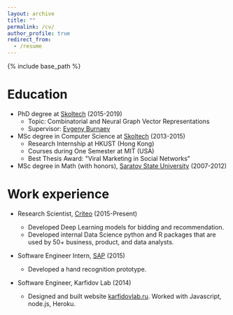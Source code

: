```yaml
---
layout: archive
title: ""
permalink: /cv/
author_profile: true
redirect_from:
  - /resume
---
```


{% include base_path %}

Education
======
* PhD degree at [Skoltech](https://www.skoltech.ru/en) (2015-2019)
    * Topic: Combinatorial and Neural Graph Vector Representations
    * Supervisor: [Evgeny Burnaev](https://faculty.skoltech.ru/people/evgenyburnaev)
* MSc degree in Computer Science at [Skoltech](https://www.skoltech.ru/en) (2013-2015)
    * Research Internship at HKUST (Hong Kong)
    * Courses during One Semester at MIT (USA)
    * Best Thesis Award: "Viral Marketing in Social Networks"
* MSc degree in Math (with honors), [Saratov State University](https://www.sgu.ru/en) (2007-2012)

Work experience
======
* Research Scientist, [Criteo](https://www.criteo.com/) (2015-Present)
  * Developed Deep Learning models for bidding and recommendation. 
  * Developed internal Data Science python and R packages that are used by 50+ business, product, and data analysts.

* Software Engineer Intern, [SAP](https://www.sap.com/index.html) (2015)
    * Developed a hand recognition prototype.
    
* Software Engineer, Karfidov Lab (2014)
    * Designed and built website [karfidovlab.ru](karfidovlab.ru). Worked with Javascript, node.js, Heroku.


